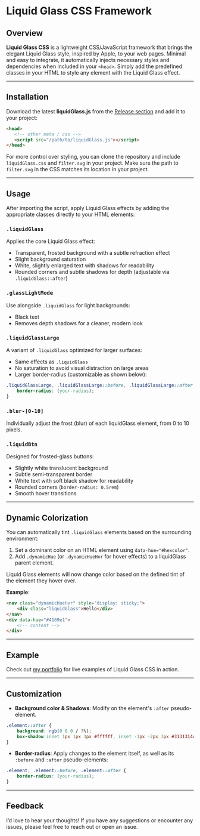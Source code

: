 # Liquid Glass CSS Framework

## Overview

**Liquid Glass CSS** is a lightweight CSS/JavaScript framework that brings the elegant Liquid Glass style, inspired by Apple, to your web pages. Minimal and easy to integrate, it automatically injects necessary styles and dependencies when included in your `<head>`. Simply add the predefined classes in your HTML to style any element with the Liquid Glass effect.

---

## Installation

Download the latest **liquidGlass.js** from the [Release section](https://github.com/Mael-667/Liquid-Glass-CSS/releases/tag/v1) and add it to your project:

```html
<head>
   <!-- other meta / css -->
   <script src="/path/to/liquidGlass.js"></script>
</head>
```

For more control over styling, you can clone the repository and include `liquidGlass.css` and `filter.svg` in your project. Make sure the path to `filter.svg` in the CSS matches its location in your project.

---

## Usage

After importing the script, apply Liquid Glass effects by adding the appropriate classes directly to your HTML elements:

### `.liquidGlass`

Applies the core Liquid Glass effect:

* Transparent, frosted background with a subtle refraction effect
* Slight background saturation
* White, slightly enlarged text with shadows for readability
* Rounded corners and subtle shadows for depth (adjustable via `.liquidGlass::after`)

### `.glassLightMode`

Use alongside `.liquidGlass` for light backgrounds:

* Black text
* Removes depth shadows for a cleaner, modern look

### `.liquidGlassLarge`

A variant of `.liquidGlass` optimized for larger surfaces:

* Same effects as `.liquidGlass`
* No saturation to avoid visual distraction on large areas
* Larger border-radius (customizable as shown below):

```css
.liquidGlassLarge, .liquidGlassLarge::before, .liquidGlassLarge::after {
    border-radius: (your-radius);
}
```

### `.blur-[0-10]`

Individually adjust the frost (blur) of each liquidGlass element, from 0 to 10 pixels.


### `.liquidBtn`

Designed for frosted-glass buttons:

* Slightly white translucent background
* Subtle semi-transparent border
* White text with soft black shadow for readability
* Rounded corners (`border-radius: 0.5rem`)
* Smooth hover transitions

---

## Dynamic Colorization

You can automatically tint `.liquidGlass` elements based on the surrounding environment:

1. Set a dominant color on an HTML element using `data-hue="#hexcolor"`.
2. Add `.dynamicHue` (or `.dynamicHueHvr` for hover effects) to a liquidGlass parent element.

Liquid Glass elements will now change color based on the defined tint of the element they hover over.

**Example**:

```html
<nav class="dynamicHueHvr" style="display: sticky;">
    <div class="liquidGlass">Hello</div>
</nav>
<div data-hue="#4169e1">
    <!-- content -->
</div>
```

---

## Example

Check out [my portfolio](https://mael-667.github.io/portfolio/) for live examples of Liquid Glass CSS in action.

---

## Customization

* **Background color & Shadows**: Modify on the element's `:after` pseudo-element.
```css
.element::after {
    background: rgb(0 0 0 / 7%);
    box-shadow:inset 1px 1px 3px #ffffff, inset -1px -2px 3px #3131314d, 0px 0px 12px #00000075;
}
```

* **Border-radius**: Apply changes to the element itself, as well as its `:before` and `:after` pseudo-elements:
```css
.element, .element::before, .element::after {
    border-radius: (your-radius);
}
```

---

## Feedback

I’d love to hear your thoughts! If you have any suggestions or encounter any issues, please feel free to reach out or open an issue.
